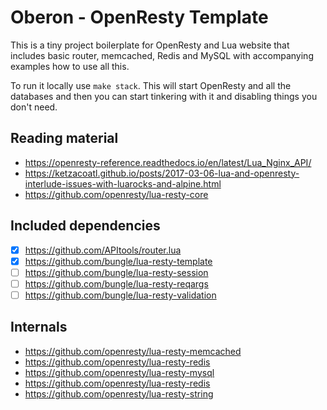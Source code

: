 # Oberon - OpenResty Template

This is a tiny project boilerplate for OpenResty and Lua website that includes
basic router, memcached, Redis and MySQL with accompanying examples how to use
all this.

To run it locally use `make stack`. This will start OpenResty and all the
databases and then you can start tinkering with it and disabling things you
don't need.

## Reading material

- https://openresty-reference.readthedocs.io/en/latest/Lua_Nginx_API/
- https://ketzacoatl.github.io/posts/2017-03-06-lua-and-openresty-interlude-issues-with-luarocks-and-alpine.html
- https://github.com/openresty/lua-resty-core

## Included dependencies

- [x] https://github.com/APItools/router.lua
- [x] https://github.com/bungle/lua-resty-template
- [ ] https://github.com/bungle/lua-resty-session
- [ ] https://github.com/bungle/lua-resty-reqargs
- [ ] https://github.com/bungle/lua-resty-validation

## Internals

- https://github.com/openresty/lua-resty-memcached
- https://github.com/openresty/lua-resty-redis
- https://github.com/openresty/lua-resty-mysql
- https://github.com/openresty/lua-resty-redis
- https://github.com/openresty/lua-resty-string
